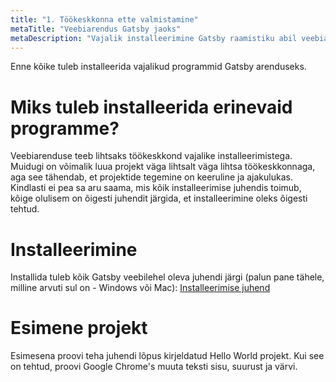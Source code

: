 ```yaml
---
title: "1. Töökeskkonna ette valmistamine"
metaTitle: "Veebiarendus Gatsby jaoks"
metaDescription: "Vajalik installeerimine Gatsby raamistiku abil veebiarenduse tegemiseks"
---
```


Enne kõike tuleb installeerida vajalikud programmid Gatsby arenduseks.


# Miks tuleb installeerida erinevaid programme?
Veebiarenduse teeb lihtsaks töökeskkond vajalike installeerimistega. Muidugi on võimalik luua projekt väga lihtsalt väga lihtsa töökeskkonnaga, aga see tähendab, et projektide tegemine on keeruline ja ajakulukas.
Kindlasti ei pea sa aru saama, mis kõik installeerimise juhendis toimub, kõige olulisem on õigesti juhendit järgida, et installeerimine oleks õigesti tehtud.


# Installeerimine
Installida tuleb kõik Gatsby veebilehel oleva juhendi järgi (palun pane tähele, milline arvuti sul on - Windows või Mac): [Installeerimise juhend](https://www.gatsbyjs.org/tutorial/part-zero/)

# Esimene projekt
Esimesena proovi teha juhendi lõpus kirjeldatud Hello World projekt. Kui see on tehtud, proovi Google Chrome's muuta teksti sisu, suurust ja värvi.

